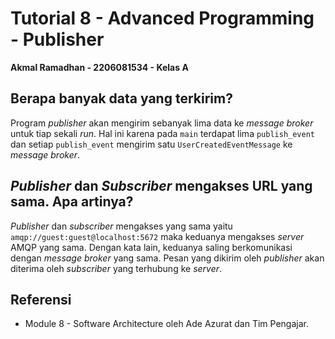 # Tutorial 8 - Advanced Programming - Publisher
**Akmal Ramadhan - 2206081534 - Kelas A**

## Berapa banyak data yang terkirim?
Program _publisher_ akan mengirim sebanyak lima data ke _message broker_ untuk tiap sekali _run_. Hal ini karena pada `main` terdapat lima `publish_event` dan setiap `publish_event` mengirim satu `UserCreatedEventMessage` ke _message broker_.

## _Publisher_ dan _Subscriber_ mengakses URL yang sama. Apa artinya?
_Publisher_ dan _subscriber_ mengakses yang sama yaitu `amqp://guest:guest@localhost:5672` maka keduanya mengakses _server_ AMQP yang sama. Dengan kata lain, keduanya saling berkomunikasi dengan _message broker_ yang sama. Pesan yang dikirim oleh _publisher_ akan diterima oleh _subscriber_ yang terhubung ke _server_.

## Referensi
- Module 8 - Software Architecture oleh Ade Azurat dan Tim Pengajar.